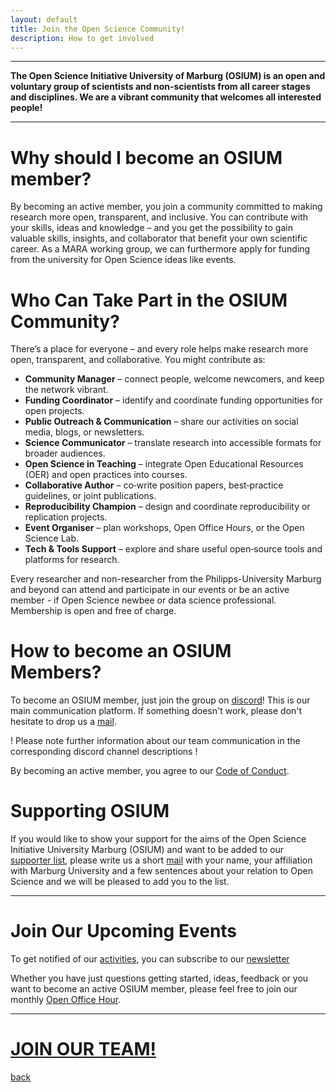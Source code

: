 ```yaml
---
layout: default
title: Join the Open Science Community!
description: How to get involved
---
```


---

<b>The Open Science Initiative University of Marburg (OSIUM) is an open and voluntary group of scientists and non-scientists from all career stages and disciplines. We are a vibrant community that welcomes all interested people!</b>


---

# Why should I become an OSIUM member?

By becoming an active member, you join a community committed to making research more open, transparent, and inclusive. 
You can contribute with your skills, ideas and knowledge – and you get the possibility to gain valuable skills, insights, and collaborator that benefit your own scientific career.
As a MARA working group, we can furthermore apply for funding from the university for Open Science ideas like events.

# Who Can Take Part in the OSIUM Community?

There’s a place for everyone – and every role helps make research more open, transparent, and collaborative. You might contribute as:

- **Community Manager** – connect people, welcome newcomers, and keep the network vibrant.
- **Funding Coordinator** – identify and coordinate funding opportunities for open projects.
- **Public Outreach & Communication** – share our activities on social media, blogs, or newsletters.
- **Science Communicator** – translate research into accessible formats for broader audiences.
- **Open Science in Teaching** – integrate Open Educational Resources (OER) and open practices into courses.
- **Collaborative Author** – co‑write position papers, best‑practice guidelines, or joint publications.
- **Reproducibility Champion** – design and coordinate reproducibility or replication projects.
- **Event Organiser** – plan workshops, Open Office Hours, or the Open Science Lab.
- **Tech & Tools Support** – explore and share useful open‑source tools and platforms for research.

Every researcher and non-researcher from the Philipps-University Marburg and beyond can attend and participate in our events or be an active member - if Open Science newbee or data science professional. Membership is open and free of charge. 


# How to become an OSIUM Members?

To become an OSIUM member, just join the group on <a href="https://discord.gg/KDR6Xc3aRg">discord</a>! This is our main communication platform. If something doesn't work, please don't hesitate to drop us a <a href="mailto:osium.contact@gmail.com">mail</a>.

! Please note further information about our team communication in the corresponding discord channel descriptions !

By becoming an active member, you agree to our [Code of Conduct](./team).


# Supporting OSIUM

If you would like to show your support for the aims of the Open Science Initiative University Marburg (OSIUM) and want to be added to our <a href="https://openscienceinitiativeuniversitymarburg.github.io/team.html">supporter list</a>, please write us a short <a href="mailto:osium.contact@gmail.com">mail</a> with your name, your affiliation with Marburg University and a few sentences about your relation to Open Science and we will be pleased to add you to the list.


---
# Join Our Upcoming Events

To get notified of our [activities](./calendar-page), you can subscribe to our <a href="https://www.lists.uni-marburg.de/lists/sympa/subscribe/eresearch-openscience-news?previous_action=info">newsletter</a>

Whether you have just questions getting started, ideas, feedback or you want to become an active OSIUM member, please feel free to join our monthly <a href="https://webconf.hrz.uni-marburg.de/n/rooms/q2o-bf3-vtf-u8q/join">Open Office Hour</a>.

---

# [JOIN OUR TEAM!](./join.md)


[back](./)
